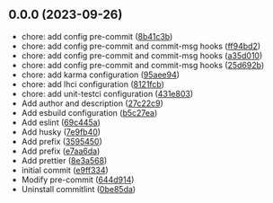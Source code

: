 ## 0.0.0 (2023-09-26)

* chore: add config pre-commit ([8b41c3b](https://github.com/rubenperegrina/basic-calculator/commit/8b41c3b))
* chore: add config pre-commit and commit-msg hooks ([ff94bd2](https://github.com/rubenperegrina/basic-calculator/commit/ff94bd2))
* chore: add config pre-commit and commit-msg hooks ([a35d010](https://github.com/rubenperegrina/basic-calculator/commit/a35d010))
* chore: add config pre-commit and commit-msg hooks ([25d692b](https://github.com/rubenperegrina/basic-calculator/commit/25d692b))
* chore: add karma configuration ([95aee94](https://github.com/rubenperegrina/basic-calculator/commit/95aee94))
* chore: add lhci configuration ([8121fcb](https://github.com/rubenperegrina/basic-calculator/commit/8121fcb))
* chore: add unit-testci configuration ([431e803](https://github.com/rubenperegrina/basic-calculator/commit/431e803))
* Add author and description ([27c22c9](https://github.com/rubenperegrina/basic-calculator/commit/27c22c9))
* Add esbuild configuration ([b5c27ea](https://github.com/rubenperegrina/basic-calculator/commit/b5c27ea))
* Add eslint ([69c445a](https://github.com/rubenperegrina/basic-calculator/commit/69c445a))
* Add husky ([7e9fb40](https://github.com/rubenperegrina/basic-calculator/commit/7e9fb40))
* Add prefix ([3595450](https://github.com/rubenperegrina/basic-calculator/commit/3595450))
* Add prefix ([e7aa6da](https://github.com/rubenperegrina/basic-calculator/commit/e7aa6da))
* Add prettier ([8e3a568](https://github.com/rubenperegrina/basic-calculator/commit/8e3a568))
* initial commit ([e9ff334](https://github.com/rubenperegrina/basic-calculator/commit/e9ff334))
* Modify pre-commit ([644d914](https://github.com/rubenperegrina/basic-calculator/commit/644d914))
* Uninstall commitlint ([0be85da](https://github.com/rubenperegrina/basic-calculator/commit/0be85da))




